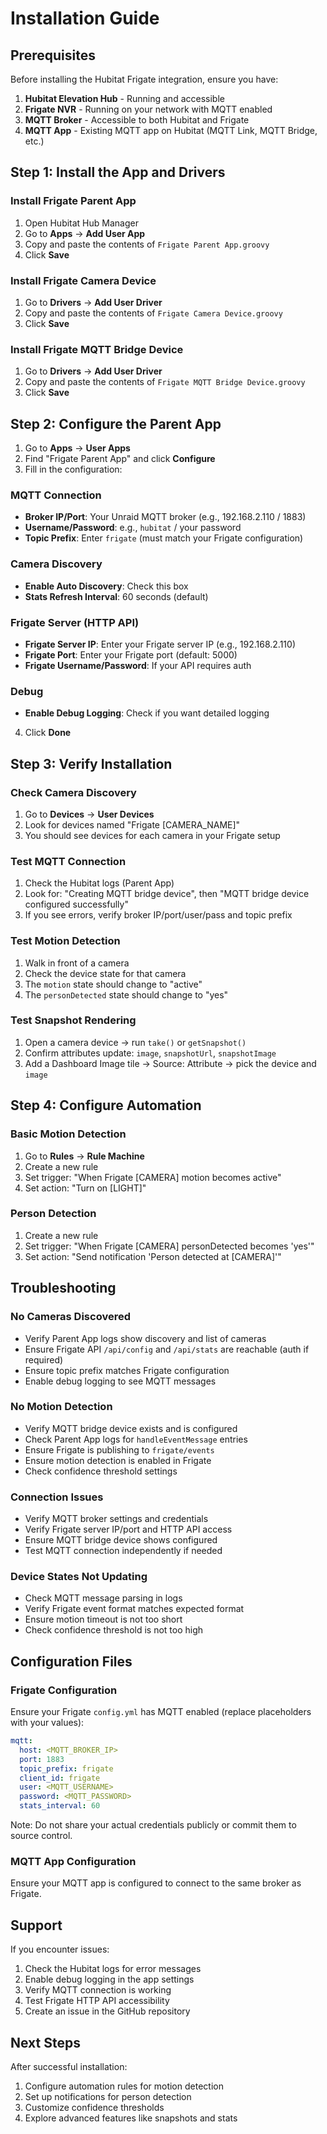 # Installation Guide

## Prerequisites

Before installing the Hubitat Frigate integration, ensure you have:

1. **Hubitat Elevation Hub** - Running and accessible
2. **Frigate NVR** - Running on your network with MQTT enabled
3. **MQTT Broker** - Accessible to both Hubitat and Frigate
4. **MQTT App** - Existing MQTT app on Hubitat (MQTT Link, MQTT Bridge, etc.)

## Step 1: Install the App and Drivers

### Install Frigate Parent App
1. Open Hubitat Hub Manager
2. Go to **Apps** → **Add User App**
3. Copy and paste the contents of `Frigate Parent App.groovy`
4. Click **Save**

### Install Frigate Camera Device
1. Go to **Drivers** → **Add User Driver**
2. Copy and paste the contents of `Frigate Camera Device.groovy`
3. Click **Save**

### Install Frigate MQTT Bridge Device
1. Go to **Drivers** → **Add User Driver**
2. Copy and paste the contents of `Frigate MQTT Bridge Device.groovy`
3. Click **Save**

## Step 2: Configure the Parent App

1. Go to **Apps** → **User Apps**
2. Find "Frigate Parent App" and click **Configure**
3. Fill in the configuration:

### MQTT Connection
- **Broker IP/Port**: Your Unraid MQTT broker (e.g., 192.168.2.110 / 1883)
- **Username/Password**: e.g., `hubitat` / your password
- **Topic Prefix**: Enter `frigate` (must match your Frigate configuration)

### Camera Discovery
- **Enable Auto Discovery**: Check this box
- **Stats Refresh Interval**: 60 seconds (default)

### Frigate Server (HTTP API)
- **Frigate Server IP**: Enter your Frigate server IP (e.g., 192.168.2.110)
- **Frigate Port**: Enter your Frigate port (default: 5000)
- **Frigate Username/Password**: If your API requires auth

### Debug
- **Enable Debug Logging**: Check if you want detailed logging

4. Click **Done**

## Step 3: Verify Installation

### Check Camera Discovery
1. Go to **Devices** → **User Devices**
2. Look for devices named "Frigate [CAMERA_NAME]"
3. You should see devices for each camera in your Frigate setup

### Test MQTT Connection
1. Check the Hubitat logs (Parent App)
2. Look for: "Creating MQTT bridge device", then "MQTT bridge device configured successfully"
3. If you see errors, verify broker IP/port/user/pass and topic prefix

### Test Motion Detection
1. Walk in front of a camera
2. Check the device state for that camera
3. The `motion` state should change to "active"
4. The `personDetected` state should change to "yes"

### Test Snapshot Rendering
1. Open a camera device → run `take()` or `getSnapshot()`
2. Confirm attributes update: `image`, `snapshotUrl`, `snapshotImage`
3. Add a Dashboard Image tile → Source: Attribute → pick the device and `image`

## Step 4: Configure Automation

### Basic Motion Detection
1. Go to **Rules** → **Rule Machine**
2. Create a new rule
3. Set trigger: "When Frigate [CAMERA] motion becomes active"
4. Set action: "Turn on [LIGHT]"

### Person Detection
1. Create a new rule
2. Set trigger: "When Frigate [CAMERA] personDetected becomes 'yes'"
3. Set action: "Send notification 'Person detected at [CAMERA]'"

## Troubleshooting

### No Cameras Discovered
- Verify Parent App logs show discovery and list of cameras
- Ensure Frigate API `/api/config` and `/api/stats` are reachable (auth if required)
- Ensure topic prefix matches Frigate configuration
- Enable debug logging to see MQTT messages

### No Motion Detection
- Verify MQTT bridge device exists and is configured
- Check Parent App logs for `handleEventMessage` entries
- Ensure Frigate is publishing to `frigate/events`
- Ensure motion detection is enabled in Frigate
- Check confidence threshold settings

### Connection Issues
- Verify MQTT broker settings and credentials
- Verify Frigate server IP/port and HTTP API access
- Ensure MQTT bridge device shows configured
- Test MQTT connection independently if needed

### Device States Not Updating
- Check MQTT message parsing in logs
- Verify Frigate event format matches expected format
- Ensure motion timeout is not too short
- Check confidence threshold is not too high

## Configuration Files

### Frigate Configuration
Ensure your Frigate `config.yml` has MQTT enabled (replace placeholders with your values):
```yaml
mqtt:
  host: <MQTT_BROKER_IP>
  port: 1883
  topic_prefix: frigate
  client_id: frigate
  user: <MQTT_USERNAME>
  password: <MQTT_PASSWORD>
  stats_interval: 60
```
Note: Do not share your actual credentials publicly or commit them to source control.

### MQTT App Configuration
Ensure your MQTT app is configured to connect to the same broker as Frigate.

## Support

If you encounter issues:
1. Check the Hubitat logs for error messages
2. Enable debug logging in the app settings
3. Verify MQTT connection is working
4. Test Frigate HTTP API accessibility
5. Create an issue in the GitHub repository

## Next Steps

After successful installation:
1. Configure automation rules for motion detection
2. Set up notifications for person detection
3. Customize confidence thresholds
4. Explore advanced features like snapshots and stats
